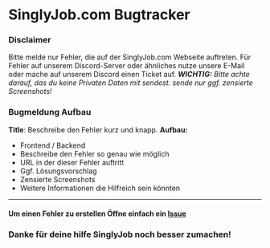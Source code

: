   # SinglyJob.com Bugtracker
### Disclaimer 
Bitte melde nur Fehler, die auf der SinglyJob.com Webseite auftreten. Für Fehler auf unserem Discord-Server oder ähnliches nutze unsere E-Mail oder mache auf unserem Discord einen Ticket auf.
***WICHTIG:** Bitte achte darauf, das du keine Privaten Daten mit sendest. sende nur ggf. zensierte Screenshots!*


### Bugmeldung Aufbau
**Title**: Beschreibe den Fehler kurz und knapp.
**Aufbau:**
- Frontend / Backend
 - Beschreibe den Fehler so genau wie möglich
 - URL in der dieser Fehler auftritt
- Ggf. Lösungsvorschlag
 - Zensierte Screenshots
- Weitere Informationen die Hilfreich sein könnten
<hr>

#### Um einen Fehler zu erstellen Öffne einfach ein [Issue](https://github.com/SinglyJob/Website-Bugs/issues)


### Danke für deine hilfe SinglyJob noch besser zumachen!
